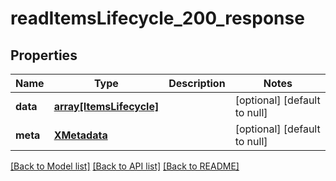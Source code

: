 # readItemsLifecycle_200_response

## Properties
Name | Type | Description | Notes
------------ | ------------- | ------------- | -------------
**data** | [**array[ItemsLifecycle]**](ItemsLifecycle.md) |  | [optional] [default to null]
**meta** | [**XMetadata**](XMetadata.md) |  | [optional] [default to null]

[[Back to Model list]](../README.md#documentation-for-models) [[Back to API list]](../README.md#documentation-for-api-endpoints) [[Back to README]](../README.md)


